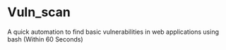 # Vuln_scan

A quick automation to find basic vulnerabilities in web applications using bash (Within 60 Seconds)
